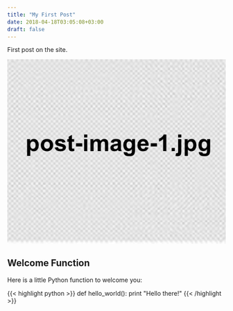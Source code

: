 ```yaml
---
title: "My First Post"
date: 2018-04-18T03:05:08+03:00
draft: false
---
```


First post on the site.  


![post-image-1](post-image-1.jpg)

## Welcome Function

Here is a little Python function to welcome you:

{{< highlight python >}}
def hello_world():
    print "Hello there!"
{{< /highlight >}}